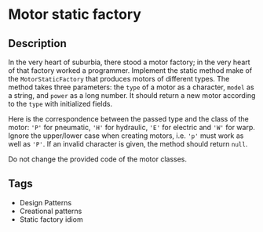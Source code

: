 # Motor static factory

## Description
In the very heart of suburbia, there stood a motor factory; in the very heart of that factory worked a programmer. Implement the static method make of the `MotorStaticFactory` that produces motors of different types. The method takes three parameters: the `type` of a motor as a character, `model` as a string, and `power` as a long number. It should return a new motor according to the `type` with initialized fields.

Here is the correspondence between the passed type and the class of the motor: `'P'` for pneumatic, `'H'` for hydraulic, `'E'` for electric and `'W'` for warp. Ignore the upper/lower case when creating motors, i.e. `'p'` must work as well as `'P'`. If an invalid character is given, the method should return `null`.

Do not change the provided code of the motor classes.

## Tags
- Design Patterns
- Creational patterns
- Static factory idiom

[//]: # (failed test: P P-MOTOR-4000 4000)